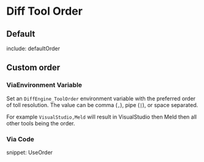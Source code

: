# Diff Tool Order


## Default

include: defaultOrder


## Custom order


### ViaEnvironment Variable

Set an `DiffEngine_ToolOrder` environment variable with the preferred order of toll resolution. The value can be comma (`,`), pipe (`|`), or space separated.

For example `VisualStudio,Meld` will result in VisualStudio then Meld then all other tools being the order.


### Via Code

snippet: UseOrder
